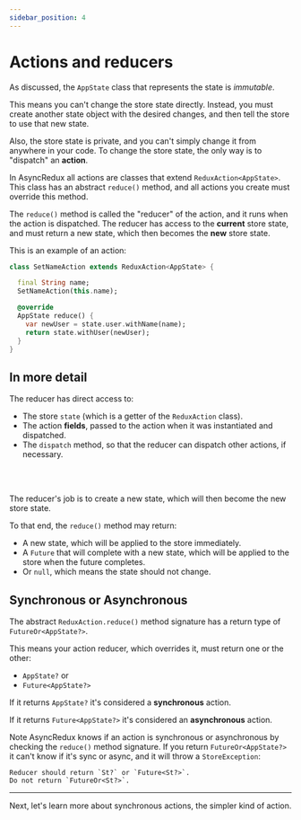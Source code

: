```yaml
---
sidebar_position: 4
---
```


# Actions and reducers

As discussed, the `AppState` class that represents the state is _immutable_.

This means you can't change the store state directly.
Instead, you must create another state object with the desired changes,
and then tell the store to use that new state.

Also, the store state is private, and you can't simply change it from anywhere in your code.
To change the store state, the only way is to "dispatch" an **action**.

In AsyncRedux all actions are classes that extend `ReduxAction<AppState>`.
This class has an abstract `reduce()` method, and all actions you create must override this method.

The `reduce()` method is called the "reducer" of the action, and it runs when the action is
dispatched.
The reducer has access to the **current** store state,
and must return a new state, which then becomes the **new** store state.

This is an example of an action:

```dart
class SetNameAction extends ReduxAction<AppState> {

  final String name;
  SetNameAction(this.name);

  @override
  AppState reduce() {
    var newUser = state.user.withName(name);
    return state.withUser(newUser);
  }
}
```

## In more detail

The reducer has direct access to:

- The store `state` (which is a getter of the `ReduxAction` class).
- The action **fields**, passed to the action when it was instantiated and dispatched.
- The `dispatch` method, so that the reducer can dispatch other actions, if necessary.

<br></br>

The reducer's job is to create a new state, which will then become the new store state.

To that end, the `reduce()` method may return:

* A new state, which will be applied to the store immediately.
* A `Future` that will complete with a new state, which will be applied to the store when the
  future completes.
* Or `null`, which means the state should not change.

## Synchronous or Asynchronous

The abstract `ReduxAction.reduce()` method signature has a return type of `FutureOr<AppState?>`.

This means your action reducer, which overrides it,
must return one or the other: 

* `AppState?` or 
* `Future<AppState?>`

If it returns `AppState?` it's considered a **synchronous** action.

If it returns `Future<AppState?>` it's considered an **asynchronous** action.

Note AsyncRedux knows if an action is synchronous or asynchronous by checking
the `reduce()` method signature. If you return `FutureOr<AppState?>` it can't know if it's sync
or async, and it will throw a `StoreException`:

```
Reducer should return `St?` or `Future<St?>`. 
Do not return `FutureOr<St?>`.
```

<hr></hr>

Next, let's learn more about synchronous actions, the simpler kind of action.

